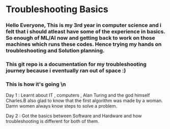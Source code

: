 # Troubleshooting Basics
### Hello Everyone, This is my 3rd year in computer science and i felt that i should atleast have some of the experience in basics. So enough of ML/AI now and getting back to work on those machines which runs these codes. Hence trying my hands on troubleshooting and Solution planning.
### This git repo is a documentation for my troubleshooting journey because i eventually ran out of space :)

### This is how it's going \n 
Day 1 : Learnt about IT , computers , Alan Turing and the god himself Charles.B also glad to know that the first algorithm was made by a woman. Damn women always know steps to solve a problem.

Day 2 : Got the basics between Software and Hardware and how troubleshooting is different for both of them.
